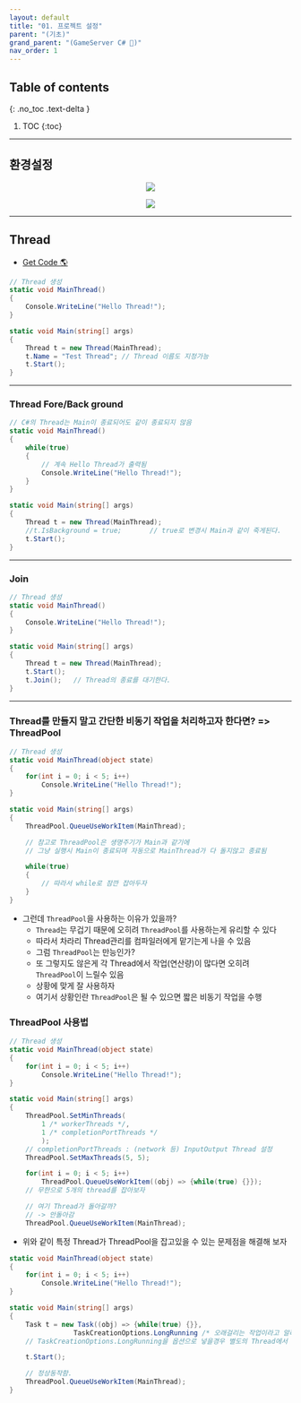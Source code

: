 ```yaml
---
layout: default
title: "01. 프로젝트 설정"
parent: "(기초)"
grand_parent: "(GameServer C# 🎯)"
nav_order: 1
---
```


## Table of contents
{: .no_toc .text-delta }

1. TOC
{:toc}

---

## 환경설정

<p align="center">
  <img src="https://taehyungs-programming-blog.github.io/blog/assets/images/game-server/csharp/server-1-1.png"/>
</p>

<p align="center">
  <img src="https://taehyungs-programming-blog.github.io/blog/assets/images/game-server/csharp/server-1-2.png"/>
</p>

---

## Thread

* [Get Code 🌎](https://github.com/Arthur880708/CSharp_GameServer_Basic_Examples/tree/master/Thread_Basic/1.HelloThread)

```csharp
// Thread 생성
static void MainThread()
{
    Console.WriteLine("Hello Thread!");
}

static void Main(string[] args)
{
    Thread t = new Thread(MainThread);
    t.Name = "Test Thread"; // Thread 이름도 지정가능
    t.Start();
}
```

---

### Thread Fore/Back ground

```csharp
// C#의 Thread는 Main이 종료되어도 같이 종료되지 않음
static void MainThread()
{
    while(true)
    {
        // 계속 Hello Thread가 출력됨
        Console.WriteLine("Hello Thread!");
    }
}

static void Main(string[] args)
{
    Thread t = new Thread(MainThread);
    //t.IsBackground = true;       // true로 변경시 Main과 같이 죽게된다.
    t.Start();
}
```

---

### Join

```csharp
// Thread 생성
static void MainThread()
{
    Console.WriteLine("Hello Thread!");
}

static void Main(string[] args)
{
    Thread t = new Thread(MainThread);
    t.Start();
    t.Join();   // Thread의 종료를 대기한다.
}
```

---

### Thread를 만들지 말고 간단한 비동기 작업을 처리하고자 한다면? => ThreadPool

```csharp
// Thread 생성
static void MainThread(object state)
{
    for(int i = 0; i < 5; i++)
        Console.WriteLine("Hello Thread!");
}

static void Main(string[] args)
{
    ThreadPool.QueueUseWorkItem(MainThread);

    // 참고로 ThreadPool은 생명주기가 Main과 같기에 
    // 그냥 실행시 Main이 종료되며 자동으로 MainThread가 다 돌지않고 종료됨

    while(true)
    {
        // 따라서 while로 잠깐 잡아두자
    }
}
```

* 그런데 `ThreadPool`을 사용하는 이유가 있을까?
    * `Thread`는 무겁기 때문에 오히려 `ThreadPool`를 사용하는게 유리할 수 있다
    * 따라서 차라리 Thread관리를 컴파일러에게 맡기는게 나을 수 있음
    * 그럼 `ThreadPool`는 만능인가?
    * 또 그렇지도 않은게 각 Thread에서 작업(연산량)이 많다면 오히려 `ThreadPool`이 느릴수 있음
    * 상황에 맞게 잘 사용하자
    * 여기서 상황인란 `ThreadPool`은 될 수 있으면 짧은 비동기 작업을 수행

### ThreadPool 사용법

```csharp
// Thread 생성
static void MainThread(object state)
{
    for(int i = 0; i < 5; i++)
        Console.WriteLine("Hello Thread!");
}

static void Main(string[] args)
{
    ThreadPool.SetMinThreads(
        1 /* workerThreads */, 
        1 /* completionPortThreads */
        );
    // completionPortThreads : (network 등) InputOutput Thread 설정
    ThreadPool.SetMaxThreads(5, 5);

    for(int i = 0; i < 5; i++)
        ThreadPool.QueueUseWorkItem((obj) => {while(true) {}}); 
    // 무한으로 5개의 thread를 잡아보자

    // 여기 Thread가 돌아갈까?
    // -> 안돌아감
    ThreadPool.QueueUseWorkItem(MainThread);
```

* 위와 같이 특정 Thread가 ThreadPool을 잡고있을 수 있는 문제점을 해결해 보자

```csharp
static void MainThread(object state)
{
    for(int i = 0; i < 5; i++)
        Console.WriteLine("Hello Thread!");
}

static void Main(string[] args)
{
    Task t = new Task((obj) => {while(true) {}}, 
                TaskCreationOptions.LongRunning /* 오래걸리는 작업이라고 알려준다 */);
    // TaskCreationOptions.LongRunning을 옵션으로 넣을경우 별도의 Thread에서 관리해준다

    t.Start();

    // 정상동작함.
    ThreadPool.QueueUseWorkItem(MainThread);
}
```
